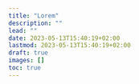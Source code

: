 ```yaml
---
title: "Lorem"
description: ""
lead: ""
date: 2023-05-13T15:40:19+02:00
lastmod: 2023-05-13T15:40:19+02:00
draft: true
images: []
toc: true
---
```


